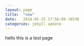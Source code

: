 ```yaml
---
layout: page
title:  "new"
date:   2018-05-25 17:56:09 +0530
categories: jekyll update
---
```

hello 
this is a test page

[jekyll-docs]: https://jekyllrb.com/docs/home
[jekyll-gh]:   https://github.com/jekyll/jekyll
[jekyll-talk]: https://talk.jekyllrb.com/
